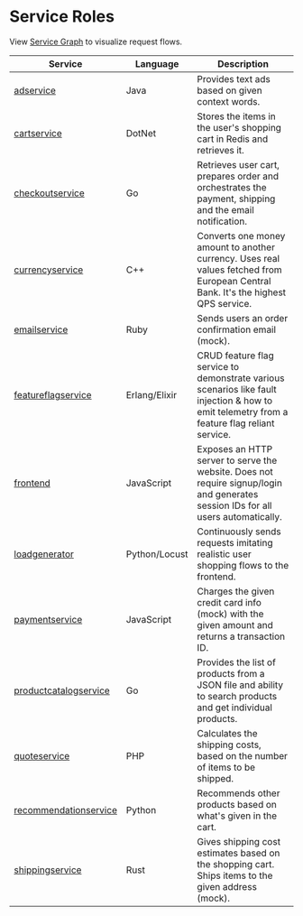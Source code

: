 # Service Roles

View [Service Graph](../README.md#architecture) to visualize request flows.

| Service                                                   | Language        | Description                                                                                                                                  |
|-----------------------------------------------------------|-----------------|----------------------------------------------------------------------------------------------------------------------------------------------|
| [adservice](../src/adservice/README.md)                   | Java            | Provides text ads based on given context words.                                                                                              |
| [cartservice](../src/cartservice/README.md)               | DotNet          | Stores the items in the user's shopping cart in Redis and retrieves it.                                                                      |
| [checkoutservice](services/checkoutservice.md)            | Go              | Retrieves user cart, prepares order and orchestrates the payment, shipping and the email notification.                                       |
| [currencyservice](../src/currencyservice/README.md)       | C++             | Converts one money amount to another currency. Uses real values fetched from European Central Bank. It's the highest QPS service.            |
| [emailservice](services/emailservice.md)                  | Ruby            | Sends users an order confirmation email (mock).                                                                                              |
| [featureflagservice](../src/featureflagservice/README.md) | Erlang/Elixir   | CRUD feature flag service to demonstrate various scenarios like fault injection & how to emit telemetry from a feature flag reliant service. |
| [frontend](../src/frontend/README.md)                     | JavaScript      | Exposes an HTTP server to serve the website. Does not require signup/login and generates session IDs for all users automatically.            |
| [loadgenerator](../src/loadgenerator/README.md)           | Python/Locust   | Continuously sends requests imitating realistic user shopping flows to the frontend.                                                         |
| [paymentservice](services/paymentservice.md)              | JavaScript      | Charges the given credit card info (mock) with the given amount and returns a transaction ID.                                                |
| [productcatalogservice](services/productcatalogservice.md) | Go              | Provides the list of products from a JSON file and ability to search products and get individual products.                                   |
| [quoteservice](services/quoteservice.md)                  | PHP             | Calculates the shipping costs, based on the number of items to be shipped.                                                                   |
| [recommendationservice](services/recommendation.md) | Python          | Recommends other products based on what's given in the cart.                                                                                 |
| [shippingservice](services/shippingservice.md)            | Rust            | Gives shipping cost estimates based on the shopping cart. Ships items to the given address (mock).                                           |
